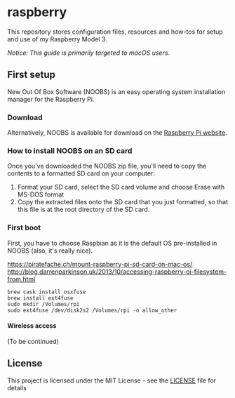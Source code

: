 # raspberry

This repository stores configuration files, resources and how-tos for setup and use of my Raspberry Model 3.

*Notice: This guide is primarily targeted to macOS users.*

## First setup

New Out Of Box Software (NOOBS) is an easy operating system installation manager for the Raspberry Pi.

### Download

Alternatively, NOOBS is available for download on the [Raspberry Pi website](raspberrypi.org/downloads).

### How to install NOOBS on an SD card

Once you've downloaded the NOOBS zip file, you'll need to copy the contents to a formatted SD card on your computer:

1. Format your SD card, select the SD card volume and choose Erase with MS-DOS format
2. Copy the extracted files onto the SD card that you just formatted, so that this file is at the root directory of the SD card.

### First boot

First, you have to choose Raspbian as it is the default OS pre-installed in NOOBS (also, it's really nice).

https://piratefache.ch/mount-raspberry-pi-sd-card-on-mac-os/
http://blog.darrenparkinson.uk/2013/10/accessing-raspberry-pi-filesystem-from.html

    brew cask install osxfuse
    brew install ext4fuse
    sudo mkdir /Volumes/rpi
    sudo ext4fuse /dev/disk2s2 /Volumes/rpi -o allow_other

#### Wireless access

(To be continued)

## License

This project is licensed under the MIT License - see the [LICENSE](LICENSE) file for details
